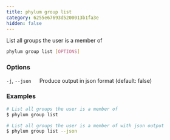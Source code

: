 ```yaml
---
title: phylum group list
category: 6255e67693d5200013b1fa3e
hidden: false
---
```

List all groups the user is a member of
```sh
phylum group list [OPTIONS]
```

### Options
`-j`, `--json`
&emsp; Produce output in json format (default: false)


### Examples
```sh
# List all groups the user is a member of
$ phylum group list

# List all groups the user is a member of with json output
$ phylum group list --json
```
